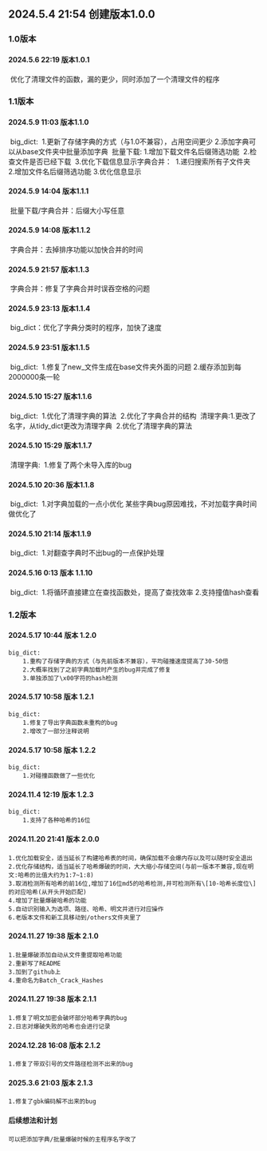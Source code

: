 ## 2024.5.4 21:54 创建版本1.0.0
### 1.0版本
#### 2024.5.6 22:19 版本1.0.1 
​	优化了清理文件的函数，漏的更少，同时添加了一个清理文件的程序

### 1.1版本
#### 2024.5.9 11:03 版本1.1.0 
​    big_dict:
​        1.更新了存储字典的方式（与1.0不兼容），占用空间更少 
​        2.添加字典可以从base文件夹中批量添加字典
​    批量下载:
​        1.增加下载文件名后缀筛选功能
​        2.检查文件是否已经下载
​        3.优化下载信息显示
​    字典合并：
​        1.递归搜索所有子文件夹
​        2.增加文件名后缀筛选功能
​        3.优化信息显示

#### 2024.5.9 14:04 版本1.1.1 
​    批量下载/字典合并：后缀大小写任意

#### 2024.5.9 14:08 版本1.1.2
​    字典合并：去掉排序功能以加快合并的时间

#### 2024.5.9 21:57 版本1.1.3
​    字典合并：修复了字典合并时误吞空格的问题

#### 2024.5.9 23:13 版本1.1.4
​    big_dict：优化了字典分类时的程序，加快了速度

#### 2024.5.9 23:51 版本1.1.5
​    big_dict:
​        1.修复了new_文件生成在base文件夹外面的问题
​        2.缓存添加到每2000000条一轮

#### 2024.5.10 15:27 版本1.1.6
​    big_dict:
​        1.优化了清理字典的算法
​        2.优化了字典合并的结构
​    清理字典:
​        1.更改了名字，从tidy_dict更改为清理字典
​        2.优化了清理字典的算法

#### 2024.5.10 15:29 版本1.1.7
​    清理字典:
​        1.修复了两个未导入库的bug

#### 2024.5.10 20:36 版本1.1.8
​    big_dict:
​        1.对字典加载的一点小优化
​        某些字典bug原因难找，不对加载字典时间做优化了 

#### 2024.5.10 21:14 版本1.1.9
​    big_dict:
​        1.对翻查字典时不出bug的一点保护处理

#### 2024.5.16 0:13 版本 1.1.10
​    big_dict:
​        1.将循环直接建立在查找函数处，提高了查找效率
​        2.支持撞值hash查看

### 1.2版本
#### 2024.5.17 10:44 版本 1.2.0
    big_dict:
        1.重构了存储字典的方式（与先前版本不兼容），平均碰撞速度提高了30-50倍
        2.大概率找到了之前字典加载时产生的bug并完成了修复
        3.单独添加了\x00字符的hash检测

#### 2024.5.17 10:58 版本 1.2.1
    big_dict:
        1.修复了导出字典函数未重构的bug
        2.增改了一部分注释说明

#### 2024.5.17 10:58 版本 1.2.2
    big_dict:
        1.对碰撞函数做了一些优化

#### 2024.11.4 12:19 版本 1.2.3
    big_dict:
        1.支持了各种哈希的16位

#### 2024.11.20 21:41 版本 2.0.0
    1.优化加载安全，适当延长了构建哈希表的时间，确保加载不会爆内存以及可以随时安全退出
    2.优化存储结构，适当延长了哈希爆破的时间，大大缩小存储空间(与前一版本不兼容,现在明文:哈希的比值大约为1:7~1:8)
    3.取消检测所有哈希的前16位,增加了16位md5的哈希检测,并可检测所有\[10-哈希长度位\]的对应哈希(从开头开始匹配)
    4.增加了批量爆破哈希的功能
    5.自动识别输入为选项、路径、哈希、明文并进行对应操作
    6.老版本文件和新工具移动到/others文件夹里了

#### 2024.11.27 19:38 版本 2.1.0
    1.批量爆破添加自动从文件重提取哈希功能
    2.重新写了README
    3.加到了github上
    4.重命名为Batch_Crack_Hashes

#### 2024.11.27 19:38 版本 2.1.1
    1.修复了明文加密会破坏部分哈希字典的bug
    2.日志对爆破失败的哈希也会进行记录

#### 2024.12.28 16:08 版本 2.1.2
    1.修复了带双引号的文件路径检测不出来的bug

#### 2025.3.6 21:03 版本 2.1.3
    1.修复了gbk编码解不出来的bug

#### 后续想法和计划
    可以把添加字典/批量爆破时候的主程序名字改了